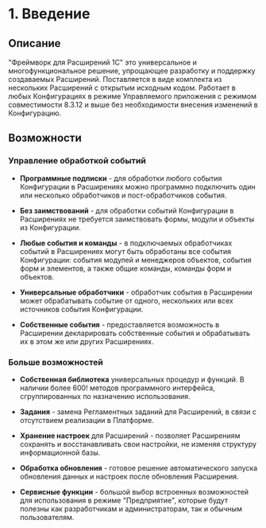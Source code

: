 # 1. Введение

## Описание

"Фреймворк для Расширений 1С" это универсальное и многофункциональное решение, упрощающее разработку и поддержку создаваемых Расширений. Поставляется в виде комплекта из нескольких Расширений с открытым исходным кодом. Работает в любых Конфигурациях в режиме Управляемого приложения с режимом совместимости 8.3.12 и выше без необходимости внесения изменений в Конфигурацию.

## Возможности

### Управление обработкой событий

- **Программные подписки** - для обработки любого события Конфигурации в Расширениях можно программно подключить один или несколько обработчиков и пост-обработчиков события.

- **Без заимствований** - для обработки событий Конфигурации в Расширениях не требуется заимствовать формы, модули и объекты из Конфигурации.

- **Любые события и команды** - в подключаемых обработчиках событий в Расширениях могут быть обработаны все события Конфигурации: события модулей и менеджеров объектов, события форм и элементов, а также общие команды, команды форм и объектов.

- **Универсальные обработчики** - обработчик события в Расширении может обрабатывать событие от одного, нескольких или всех источников события Конфигурации.

- **Собственные события** - предоставляется возможность в Расширении декларировать собственные события и обрабатывать их в этом же или других Расширениях.

### Больше возможностей

- **Собственная библиотека** универсальных процедур и функций. В наличии более 600! методов программного интерфейса, сгруппированных по назначению использования. 

- **Задания** - замена Регламентных заданий для Расширений, в связи с отсутствием реализации в Платформе.

- **Хранение настроек** для Расширений - позволяет Расширениям сохранять и восстанавливать свои настройки, не изменяя структуру информационной базы.

- **Обработка обновления** - готовое решение автоматического запуска обновления данных и настроек после обновления Расширения.

- **Сервисные функции** - большой выбор встроенных возможностей для использования в режиме "Предприятие", которые будут полезны как разработчикам и администраторам, так и обычным пользователям.



